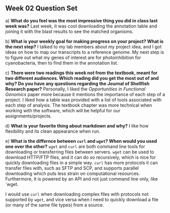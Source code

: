 ## Week 02 Question Set

a)  **What do you feel was the most impressive thing you did in class last week was?**
Last week, it was cool downloading the annotation table and joining it with the blast results to see the matched organisms.

b)  **What is your weekly goal for making progress on your project? What is the next step?**
I talked to my lab members about my project idea, and I got ideas on how to map our transcripts to a reference genome. My next step is to figure out what my genes of interest are for photoinhibition for cyanobacteria, then to find them in the annotation list. 

c)  **There were two readings this week not from the textbook, meant for two different audiences. Which reading did you get the most out of and why? Do you have any questions regarding the Journal of Shellfish Research paper?**
Personally, I liked the _Opportunities in Functional Genomics_ paper more because it mentions the importance of each step of a project. I liked how a table was provided with a list of tools associated with each step of analysis. The textbook chapter was more technical when working with the software, which will be helpful for our assignments/projects.

d)  **What is your favorite thing about markdown and why?**
I like how flexibility and its clean appearance when run.

e) **What is the differnce between `curl` and `wget`? When would you used one over the other?**
`wget` and `curl` are both command line tools for downloading or transferring files between servers. `wget` can be used to download HTTP/FTP files, and it can do so recursively, which is nice for quickly downloading files in a simple way. `curl` has more protocols it can transfer files with, such as SFTP and SCP, and supports parallel downloading which puts less strain on computational resources. Furthermore, it is powered by an API and not just command line only, like `wget. 

I would use `curl` when downloading complex files with protocols not supported by `wget`, and vice versa when I need to quickly download a file (or many of the same file types) from a source. 
